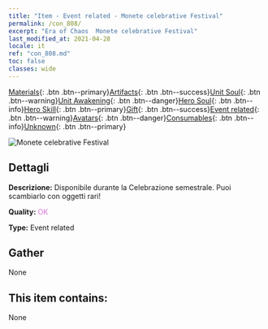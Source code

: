 ```yaml
---
title: "Item - Event related - Monete celebrative Festival"
permalink: /con_808/
excerpt: "Era of Chaos  Monete celebrative Festival"
last_modified_at: 2021-04-28
locale: it
ref: "con_808.md"
toc: false
classes: wide
---
```

 [Materials](/ItemsIT/){: .btn .btn--primary}[Artifacts](/ItemsIT/Artifacts/){: .btn .btn--success}[Unit Soul](/ItemsIT/UnitSoul/){: .btn .btn--warning}[Unit Awakening](/ItemsIT/UnitAwakening/){: .btn .btn--danger}[Hero Soul](/ItemsIT/HeroSoul/){: .btn .btn--info}[Hero Skill](/ItemsIT/HeroSkill/){: .btn .btn--primary}[Gift](/ItemsIT/Gift/){: .btn .btn--success}[Event related](/ItemsIT/Events/){: .btn .btn--warning}[Avatars](/ItemsIT/Avatars/){: .btn .btn--danger}[Consumables](/ItemsIT/Consumables/){: .btn .btn--info}[Unknown](/ItemsIT/Unknown/){: .btn .btn--primary}

 ![Monete celebrative Festival](/images/t/i_3066.png)

## Dettagli
 **Descrizione:** Disponibile durante la Celebrazione semestrale. Puoi scambiarlo con oggetti rari!

 **Quality:** <span style="color: #DA70D6">OK</span>

 **Type:** Event related

## Gather

  None

## This item contains:

  None

